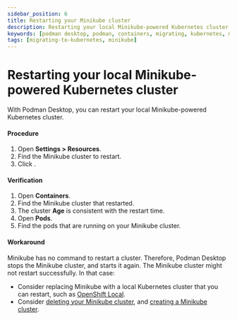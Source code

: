 ```yaml
---
sidebar_position: 6
title: Restarting your Minikube cluster
description: Restarting your local Minikube-powered Kubernetes cluster.
keywords: [podman desktop, podman, containers, migrating, kubernetes, minikube]
tags: [migrating-to-kubernetes, minikube]
---
```


# Restarting your local Minikube-powered Kubernetes cluster

With Podman Desktop, you can restart your local Minikube-powered Kubernetes cluster.

#### Procedure

1. Open **<icon icon="fa-solid fa-cog" size="lg" /> Settings > Resources**.
1. Find the Minikube cluster to restart.
1. Click <icon icon="fa-solid fa-repeat" size="lg" />.

#### Verification

1. Open **Containers**.
1. Find the Minikube cluster that restarted.
1. The cluster **Age** is consistent with the restart time.
1. Open **Pods**.
1. Find the pods that are running on your Minikube cluster.

#### Workaround

Minikube has no command to restart a cluster.
Therefore, Podman Desktop stops the Minikube cluster, and starts it again.
The Minikube cluster might not restart successfully.
In that case:

- Consider replacing Minikube with a local Kubernetes cluster that you can restart, such as [OpenShift Local](https://developers.redhat.com/products/openshift-local/).
- Consider [deleting your Minikube cluster](/docs/onboarding/kubernetes/minikube/deleting-your-minikube-cluster), and [creating a Minikube cluster](/docs/onboarding/kubernetes/minikube/creating-a-minikube-cluster).
